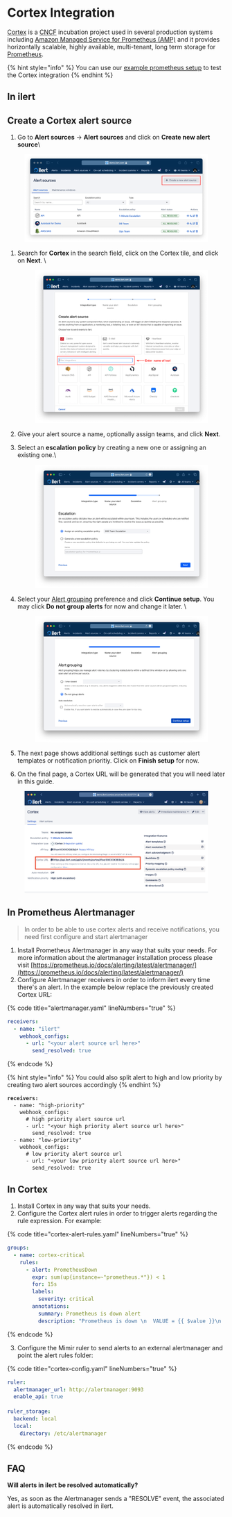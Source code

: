 # Cortex Integration

[Cortex](https://cortexmetrics.io/) is a [CNCF](https://cncf.io) incubation project used in several production systems including [Amazon Managed Service for Prometheus (AMP)](https://aws.amazon.com/prometheus/) and it provides horizontally scalable, highly available, multi-tenant, long term storage for [Prometheus](https://prometheus.io/).

{% hint style="info" %}
You can use our [example prometheus setup](https://github.com/iLert/prometheus-integration-docs) to test the Cortex integration&#x20;
{% endhint %}

## In ilert <a href="#create-alert-source" id="create-alert-source"></a>

## Create a Cortex alert source <a href="#create-alert-source" id="create-alert-source"></a>

1. Go to **Alert sources** -> **Alert sources** and click on **Create new alert source**\


<figure><img src="../../.gitbook/assets/Screenshot 2023-08-28 at 10.21.10.png" alt=""><figcaption></figcaption></figure>

1.  Search for **Cortex** in the search field, click on the Cortex tile, and click on **Next**. \


    <figure><img src="../../.gitbook/assets/Screenshot 2023-08-28 at 10.24.23.png" alt=""><figcaption></figcaption></figure>
2. Give your alert source a name, optionally assign teams, and click **Next**.
3.  Select an **escalation policy** by creating a new one or assigning an existing one.\


    <figure><img src="../../.gitbook/assets/Screenshot 2023-08-28 at 11.37.47.png" alt=""><figcaption></figcaption></figure>
4.  Select your [Alert grouping](../../alerting/alert-sources.md#alert-grouping) preference and click **Continue setup**. You may click **Do not group alerts** for now and change it later. \


    <figure><img src="../../.gitbook/assets/Screenshot 2023-08-28 at 11.38.24.png" alt=""><figcaption></figcaption></figure>
5. The next page shows additional settings such as customer alert templates or notification prioritiy. Click on **Finish setup** for now.
6. On the final page, a Cortex URL will be generated that you will need later in this guide.

<figure><img src="../../.gitbook/assets/image (93).png" alt=""><figcaption></figcaption></figure>

## In Prometheus Alertmanager  <a href="#create-alert-source" id="create-alert-source"></a>

> In order to be able to use cortex alerts and receive notifications, you need first configure and start alertmanager

1. Install Prometheus Alertmanager in any way that suits your needs. For more information about the alertmanager installation process please visit [https://prometheus.io/docs/alerting/latest/alertmanager/](https://prometheus.io/docs/alerting/latest/alertmanager/)
2. Configure Alertmanager receivers in order to inform ilert every time there's an alert. In the example below replace the previously created Cortex URL:

{% code title="alertmanager.yaml" lineNumbers="true" %}
```yaml
receivers:
  - name: "ilert"
    webhook_configs:
      - url: "<your alert source url here>"
        send_resolved: true
```
{% endcode %}

{% hint style="info" %}
You could also split alert to high and low priority by creating two alert sources accordingly
{% endhint %}

<pre class="language-yaml" data-title="alertmanager.yaml" data-line-numbers><code class="lang-yaml"><strong>receivers:
</strong>  - name: "high-priority"
    webhook_configs:
      # high priority alert source url
      - url: "&#x3C;your high priority alert source url here>"
        send_resolved: true
  - name: "low-priority"
    webhook_configs:
      # low priority alert source url
      - url: "&#x3C;your low priority alert source url here>"
        send_resolved: true
</code></pre>

## In Cortex  <a href="#create-alert-source" id="create-alert-source"></a>

1. Install Cortex in any way that suits your needs.&#x20;
2. Configure the Cortex alert rules in order to trigger alerts regarding the rule expression. For example:

{% code title="cortex-alert-rules.yaml" lineNumbers="true" %}
```yaml
groups:
  - name: cortex-critical
    rules:
      - alert: PrometheusDown
        expr: sum(up{instance=~"prometheus.*"}) < 1
        for: 15s
        labels:
          severity: critical
        annotations:
          summary: Prometheus is down alert
          description: "Prometheus is down \n  VALUE = {{ $value }}\n  LABELS = {{ $labels }}"
```
{% endcode %}

3. Configure the Mimir ruler to send alerts to an external alertmanager and point the alert rules folder:

{% code title="cortex-config.yaml" lineNumbers="true" %}
```yaml
ruler:
  alertmanager_url: http://alertmanager:9093
  enable_api: true

ruler_storage:
  backend: local
  local:
    directory: /etc/alertmanager
```
{% endcode %}

## FAQ

**Will alerts in ilert be resolved automatically?**

Yes, as soon as the Alertmanager sends a "RESOLVE" event, the associated alert is automatically resolved in ilert.

